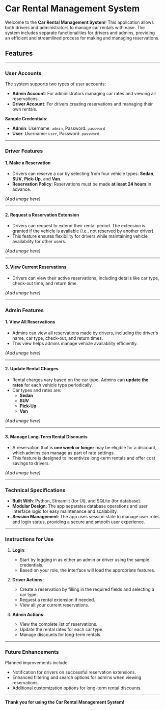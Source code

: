 # **Car Rental Management System**

Welcome to the **Car Rental Management System**! This application allows both drivers and administrators to manage car rentals with ease. The system includes separate functionalities for drivers and admins, providing an efficient and streamlined process for making and managing reservations.

## **Features**

---

### **User Accounts**
The system supports two types of user accounts:
- **Admin Account**: For administrators managing car rates and viewing all reservations.
- **Driver Account**: For drivers creating reservations and managing their own rentals.

**Sample Credentials:**
- **Admin**: Username: `admin`, Password: `password`
- **User**: Username: `user`, Password: `password`

---

### **Driver Features**

#### **1. Make a Reservation**
   - Drivers can reserve a car by selecting from four vehicle types: **Sedan**, **SUV**, **Pick-Up**, and **Van**.
   - **Reservation Policy**: Reservations must be made **at least 24 hours** in advance.

   _(Add image here)_

---

#### **2. Request a Reservation Extension**
   - Drivers can request to extend their rental period. The extension is granted if the vehicle is available (i.e., not reserved by another driver).
   - This feature ensures flexibility for drivers while maintaining vehicle availability for other users.

   _(Add image here)_

---

#### **3. View Current Reservations**
   - Drivers can view their active reservations, including details like car type, check-out time, and return time.

   _(Add image here)_

---

### **Admin Features**

#### **1. View All Reservations**
   - Admins can view all reservations made by drivers, including the driver's name, car type, check-out, and return times.
   - This view helps admins manage vehicle availability efficiently.

   _(Add image here)_

---

#### **2. Update Rental Charges**
   - Rental charges vary based on the car type. Admins can **update the rates** for each vehicle type periodically.
   - Car types and rates are:
     - **Sedan**
     - **SUV**
     - **Pick-Up**
     - **Van**

   _(Add image here)_

---

#### **3. Manage Long-Term Rental Discounts**
   - A reservation that is **one week or longer** may be eligible for a discount, which admins can manage as part of rate settings.
   - This feature is designed to incentivize long-term rentals and offer cost savings to drivers.

   _(Add image here)_

---

### **Technical Specifications**

- **Built With**: Python, Streamlit (for UI), and SQLite (for database).
- **Modular Design**: The app separates database operations and user interface logic for easy maintenance and scalability.
- **Session Management**: The app uses session state to manage user roles and login status, providing a secure and smooth user experience.

---

### **Instructions for Use**

1. **Login**:
   - Start by logging in as either an admin or driver using the sample credentials.
   - Based on your role, the interface will load the appropriate features.

2. **Driver Actions**:
   - Create a reservation by filling in the required fields and selecting a car type.
   - Request a rental extension if needed.
   - View all your current reservations.

3. **Admin Actions**:
   - View the complete list of reservations.
   - Update the rental rates for each car type.
   - Manage discounts for long-term rentals.

---

### **Future Enhancements**
Planned improvements include:
- Notification for drivers on successful reservation extensions.
- Enhanced filtering and search options for admins when viewing reservations.
- Additional customization options for long-term rental discounts.

---

**Thank you for using the Car Rental Management System!**
